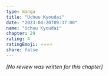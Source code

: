 ```yaml
---
type: manga
title: "Uchuu Kyoudai"
date: "2023-04-20T09:37:00"
name: "Uchuu Kyoudai"
chapter: 29
rating: 4
ratingEmoji: ⭐️⭐️⭐️⭐️
share: false
---
```


_[No review was written for this chapter]_
